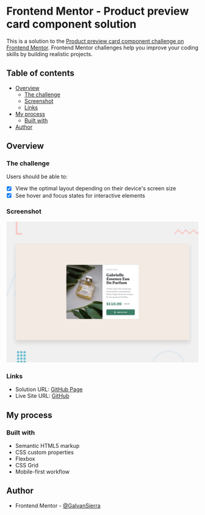 # Frontend Mentor - Product preview card component solution

This is a solution to the [Product preview card component challenge on Frontend Mentor](https://www.frontendmentor.io/challenges/product-preview-card-component-GO7UmttRfa). Frontend Mentor challenges help you improve your coding skills by building realistic projects.

## Table of contents

- [Overview](#overview)
  - [The challenge](#the-challenge)
  - [Screenshot](#screenshot)
  - [Links](#links)
- [My process](#my-process)
  - [Built with](#built-with)
- [Author](#author)

## Overview

### The challenge

Users should be able to:

- [x] View the optimal layout depending on their device's screen size
- [x] See hover and focus states for interactive elements

### Screenshot

![](./design/desktop-preview.jpg)

### Links

- Solution URL: [GitHub Page](https://galvansierra.github.io/product-preview-card-component/)
- Live Site URL: [GitHub](https://github.com/GalvanSierra/product-preview-card-component)

## My process

### Built with

- Semantic HTML5 markup
- CSS custom properties
- Flexbox
- CSS Grid
- Mobile-first workflow

## Author

- Frontend Mentor - [@GalvanSierra](https://www.frontendmentor.io/profile/GalvanSierra)
